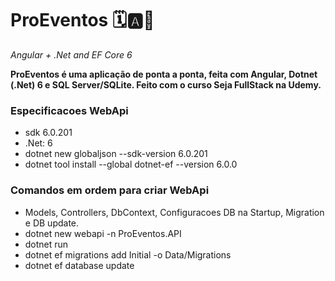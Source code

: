 # ProEventos 🗓️🅰️🦄
*Angular + .Net and EF Core 6*

**ProEventos é uma aplicação de ponta a ponta, feita com Angular, Dotnet (.Net) 6 e SQL Server/SQLite. Feito com o curso Seja FullStack na Udemy.** 

### Especificacoes WebApi
* sdk 6.0.201
* .Net: 6
* dotnet new globaljson --sdk-version 6.0.201
* dotnet tool install --global dotnet-ef --version 6.0.0

### Comandos em ordem para criar WebApi
* Models, Controllers, DbContext, Configuracoes DB na Startup, Migration e DB update.
* dotnet new webapi -n ProEventos.API
* dotnet run
* dotnet ef migrations add Initial -o Data/Migrations
* dotnet ef database update
